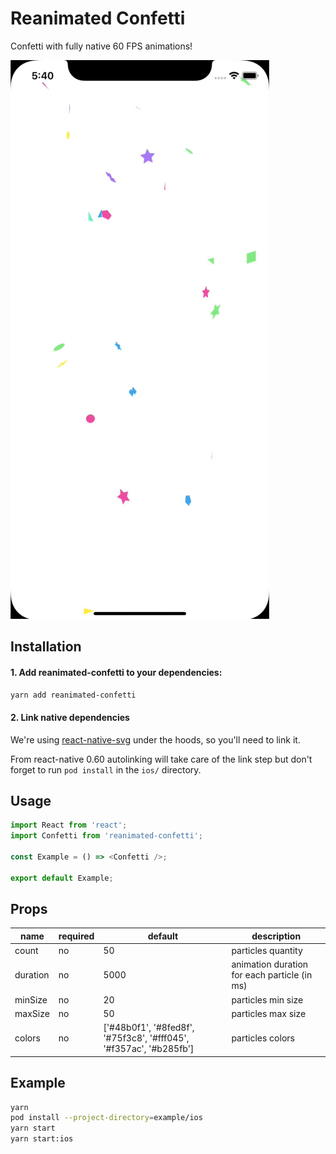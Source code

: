 # Reanimated Confetti

Confetti with fully native 60 FPS animations!

![](assets/demo.gif)

## Installation

#### 1. Add reanimated-confetti to your dependencies:

```sh
yarn add reanimated-confetti
```

#### 2. Link native dependencies

We're using [react-native-svg](https://github.com/react-native-community/react-native-svg) under the hoods, so you'll need to link it.

From react-native 0.60 autolinking will take care of the link step but don't forget to run `pod install` in the `ios/` directory.

## Usage

```javascript
import React from 'react';
import Confetti from 'reanimated-confetti';

const Example = () => <Confetti />;

export default Example;
```

## Props

| name     | required | default                                                            | description                                  |
| -------- | -------- | ------------------------------------------------------------------ | -------------------------------------------- |
| count    | no       | 50                                                                 | particles quantity                           |
| duration | no       | 5000                                                               | animation duration for each particle (in ms) |
| minSize  | no       | 20                                                                 | particles min size                           |
| maxSize  | no       | 50                                                                 | particles max size                           |
| colors   | no       | ['#48b0f1', '#8fed8f', '#75f3c8', '#fff045', '#f357ac', '#b285fb'] | particles colors                             |

## Example

```sh
yarn
pod install --project-directory=example/ios
yarn start
yarn start:ios
```
